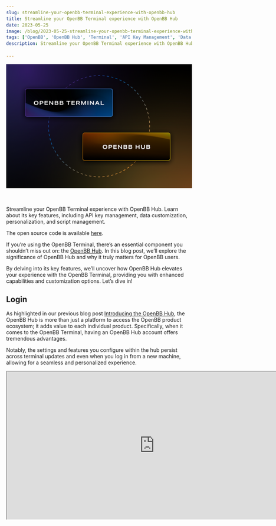 ```yaml
---
slug: streamline-your-openbb-terminal-experience-with-openbb-hub
title: Streamline your OpenBB Terminal experience with OpenBB Hub
date: 2023-05-25
image: /blog/2023-05-25-streamline-your-openbb-terminal-experience-with-openbb-hub.png
tags: ['OpenBB', 'OpenBB Hub', 'Terminal', 'API Key Management', 'Data Customization', 'Personalization', 'Script Management']
description: Streamline your OpenBB Terminal experience with OpenBB Hub. Learn about its key features, including API key management, data customization, personalization, and script management.

---
```


<p align="center">
    <img width="600" src="/blog/2023-05-25-streamline-your-openbb-terminal-experience-with-openbb-hub.png"/>
</p>

<br />

Streamline your OpenBB Terminal experience with OpenBB Hub. Learn about its key features, including API key management, data customization, personalization, and script management.

The open source code is available [here](https://github.com/openbb-finance/OpenBBTerminal).

<!-- truncate -->

<div style={{borderTop: '1px solid #0088CC', margin: '1.5em 0'}} />

If you’re using the OpenBB Terminal, there’s an essential component you shouldn’t miss out on: the [OpenBB Hub](https://my.openbb.co/). In this blog post, we’ll explore the significance of OpenBB Hub and why it truly matters for OpenBB users.

By delving into its key features, we’ll uncover how OpenBB Hub elevates your experience with the OpenBB Terminal, providing you with enhanced capabilities and customization options. Let’s dive in!

## Login

As highlighted in our previous blog post [Introducing the OpenBB Hub](https://openbb.co/blog/introducing-the-openbb-hub), the OpenBB Hub is more than just a platform to access the OpenBB product ecosystem; it adds value to each individual product. Specifically, when it comes to the OpenBB Terminal, having an OpenBB Hub account offers tremendous advantages.

Notably, the settings and features you configure within the hub persist across terminal updates and even when you log in from a new machine, allowing for a seamless and personalized experience.

<div className="flex place-items-center justify-center items-center rounded-sm mx-auto">
    <iframe
        src="https://www.youtube.com/embed/HNEZ6h2K9C4?si=qD9OmbHo9SGEkUM5"
        width="800"
        height="400"
    />
</div>

## Streamlining API key management

A common question we receive is about the source of our data. OpenBB doesn’t own any data; instead, we enable users to access data from various vendors by signing up for plans on their respective websites. This approach allows us to focus on platform development and data standardization while giving users the freedom to pay for the high-quality datasets they desire.

Previously, managing API keys was only accessible through the terminal CLI, which could be suboptimal. To alleviate this, we introduced the capability to manage API keys directly from a web page, reducing friction and putting the focus back on what matters most: access to data.

<div className="flex place-items-center justify-center items-center rounded-sm mx-auto">
    <iframe
        src="https://www.youtube.com/embed/IrHMEuWQiiQ?si=usaVWmOOWRPqEakq"
        width="800"
        height="400"
    />
</div>

## Enhanced data customization

With OpenBB Hub, you have the power to set default data sources, enabling you to choose the data vendor that aligns best with your needs for each command within the terminal. This flexibility empowers you to curate your preferred data sources, providing a tailored experience that optimizes your decision-making process.

## Infuse personal style into your terminal

OpenBB Hub lets you personalize your terminal by customizing its colors to your liking. From the command line interface menu to interactive tables and even charting colors, you have the freedom to create your own custom color scheme. Whether you prefer soothing pastel shades or bold neon colors, the choice is yours.

This feature not only adds a touch of personalization but also ensures a comfortable and visually pleasing experience, reducing eye strain during extended usage. Say goodbye to the standard white background and say hello to a terminal that reflects your unique style.

## Effortless routine scripts management

We’ve noticed a growing trend among our users: the development and adoption of routine scripts. These .openbb files contain OpenBB commands and allow users to save their investment research workflows, as well as share them with others.

While OpenBB Hub provides access to pre-defined scripts developed by our team, which have been extensively used in academia, it also allows you to manage your own scripts. In the near future, we will introduce a community scripts page, fostering script sharing and discussions on individual use cases.

<div className="flex place-items-center justify-center items-center rounded-sm mx-auto">
    <iframe
        src="https://www.youtube.com/embed/S0PIl8qEBCo?si=Lc4u2bG_NRWNhRhf"
        width="800"
        height="400"
    />
</div>

## Final thoughts

The OpenBB Hub has become the central platform where we closely engage with the community, continuously striving to add value to your experience when utilizing our suite of products. We encourage you to share your feedback and ideas with us to help shape the future of OpenBB.

Join the OpenBB Hub today, and spread the word among your peers, so we can grow together and create an even more vibrant community.

Check out the OpenBB Hub user metrics [here](https://openbb.co/company/open?type=hub), and if you missed our recent webinar, you can catch up on all the exciting new features in the video below.

<div className="flex place-items-center justify-center items-center rounded-sm mx-auto">
    <iframe
        src="https://www.youtube.com/embed/_4dQs_q_Jtk?si=Wqu2vi2EWUww3gfK"
        width="800"
        height="400"
    />
</div>

<br />

With the [OpenBB Hub](https://my.openbb.co/), you unlock a world of possibilities.
